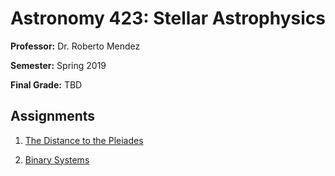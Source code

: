 Astronomy 423: Stellar Astrophysics
=======

**Professor:** Dr. Roberto Mendez

**Semester:** Spring 2019

**Final Grade:** TBD

## Assignments

1. [The Distance to the Pleiades](https://github.com/jbredall/ASTR423/blob/master/HW1/ASTR%20423%20Homework%201.ipynb)

3. [Binary Systems](https://github.com/jbredall/ASTR423/blob/master/HW3/ASTR%20423%20Homework%203.ipynb)
